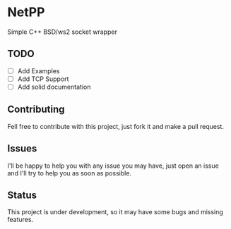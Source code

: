 # NetPP
Simple C++ BSD/ws2 socket wrapper 

## TODO
- [ ] Add Examples
- [ ] Add TCP Support
- [ ] Add solid documentation

## Contributing
Fell free to contribute with this project, just fork it and make a pull request.

## Issues 
I'll be happy to help you with any issue you may have, just open an issue and I'll try to help you as soon as possible.

## Status
This project is under development, so it may have some bugs and missing features.